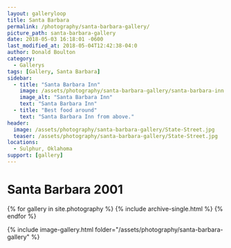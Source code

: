 ```yaml
---
layout: galleryloop
title: Santa Barbara
permalink: /photography/santa-barbara-gallery/
picture_path: santa-barbara-gallery
date: 2018-05-03 16:18:01 -0600
last_modified_at: 2018-05-04T12:42:38-04:0
author: Donald Boulton
category:
  - Gallerys
tags: [Gallery, Santa Barbara] 
sidebar:
  - title: "Santa Barbara Inn"
    image: /assets/photography/santa-barbara-gallery/santa-barbara-inn.jpg
    image_alt: "Santa Barbara Inn"
    text: "Santa Barbara Inn"
  - title: "Best food around"
    text: "Santa Barbara Inn from above."
header:
  image: /assets/photography/santa-barbara-gallery/State-Street.jpg
  teaser: /assets/photography/santa-barbara-gallery/State-Street.jpg
locations:
  - Sulphur, Oklahoma
support: [gallery]
---
```

# Santa Barbara 2001

{% for gallery in site.photography %}
  {% include archive-single.html %}
{% endfor %}

{% include image-gallery.html folder="/assets/photography/santa-barbara-gallery" %}